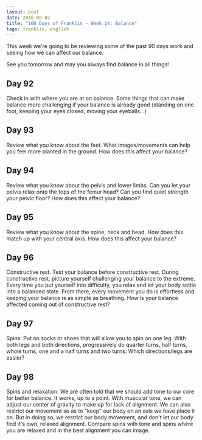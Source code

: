 ```yaml
---
layout: post
date: 2016-09-02
title: "100 Days of Franklin - Week 14: Balance"
tags: franklin, english
---
```


This week we're going to be reviewing some of the past 90 days work and seeing how we can affect our balance.

See you tomorrow and may you always find balance in all things!

## Day 92

Check in with where you are at on balance. Some things that can make balance more challenging if your balance is already good (standing on one foot, keeping your eyes closed, moving your eyeballs...)

## Day 93

Review what you know about the feet. What images/movements can help you feel more planted in the ground. How does this affect your balance?

## Day 94 

Review what you know about the pelvis and lower limbs. Can you let your pelvis relax onto the tops of the femur head? Can you find quiet strength your pelvic floor? How does this affect your balance?

## Day 95 

Review what you know about the spine, neck and head. How does this match up with your central axis. How does this affect your balance?

## Day 96 

Constructive rest. Test your balance before constructive rest. During constructive rest, picture yourself challenging your balance to the extreme. Every time you put yourself into difficulty, you relax and let your body settle into a balanced state. From there, every movement you do is effortless and keeping your balance is as simple as breathing. How is your balance affected coming out of constructive rest?

## Day 97 

Spins. Put on socks or shoes that will allow you to spin on one leg. With both legs and both directions, progressively do quarter turns, half turns, whole turns, one and a half turns and two turns. Which directions/legs are easier?

## Day 98 

Spins and relaxation. We are often told that we should add tone to our core for better balance. It works, up to a point. With muscular tone, we can adjust our center of gravity to make up for lack of alignment. We can also restrict our movement so as to "keep" our body on an axis we have place it on. But in doing so, we restrict our body movement, and don't let our body find it's own, relaxed alignment. Compare spins with tone and spins where you are relaxed and in the best alignment you can image.